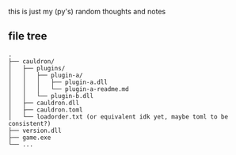 this is just my (py's) random thoughts and notes

## file tree
```
.
├── cauldron/
│   ├── plugins/
│   │   ├── plugin-a/
│   │   │   ├── plugin-a.dll
│   │   │   └── plugin-a-readme.md
│   │   └── plugin-b.dll
│   ├── cauldron.dll
│   ├── cauldron.toml
│   └── loadorder.txt (or equivalent idk yet, maybe toml to be consistent?)
├── version.dll
├── game.exe
└── ...
```
